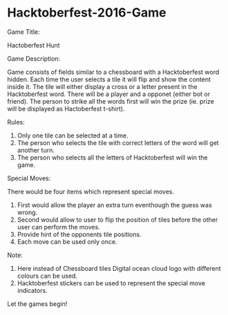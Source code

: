 # Hacktoberfest-2016-Game

Game Title:

Hactoberfest Hunt

Game Description:
	
Game consists of fields similar to a chessboard with a Hacktoberfest word hidden.
Each time the user selects a tile it will flip and show the content inside it.
The tile will either display a cross or a letter present in the Hacktoberfest word. There
will be a player and a opponet (either bot or friend). The person to strike all the words
first will win the prize (ie. prize will be displayed as Hactoberfest t-shirt).

Rules:

1. Only one tile can be selected at a time.
2. The person who selects the tile with correct letters of the word will get another turn.
3. The person who selects all the letters of Hacktoberfest will win the game.

Special Moves:

There would be four items which represent special moves.
1. First would allow the player an extra turn eventhough the guess was wrong.
2. Second would allow to user to flip the position of tiles before the other user can perform the moves.
3. Provide hint of the opponents tile positions.
4. Each move can be used only once.

Note: 
1. Here instead of Chessboard tiles Digital ocean cloud logo with different colours can be used.
2. Hacktoberfest stickers can be used to represent the special move indicators.

Let the games begin!


